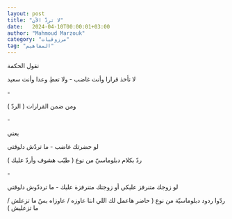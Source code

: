 ```yaml
---
layout: post
title: "لا تردّ الآن"
date:   2024-04-10T00:00:01+03:00
author: "Mahmoud Marzouk"
category: "مرزوقيات"
tag: "المفاهيم"
---
```



تقول الحكمة

لا تأخذ قرارا وأنت غاضب - ولا تعطِ وعدا وأنت سعيد

\-

ومن ضمن القرارات ( الردّ )

\-

يعني

لو حضرتك غاضب - ما تردّش دلوقتي

ردّ بكلام دبلوماسيّ من نوع ( طيّب هشوف وأردّ عليك )

\-

لو زوجك متنرفز عليكي أو زوجتك متنرفزة عليك - ما ترددّوش
دلوقتي

ردّوا ردود دبلوماسيّة من نوع ( حاضر هاعمل لك اللي انتا
عاوزه / عاوزاه بسّ ما تزعلش / ما تزعليش )
